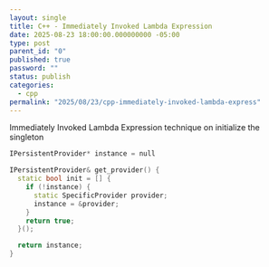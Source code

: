 ```yaml
---
layout: single
title: C++ - Immediately Invoked Lambda Expression
date: 2025-08-23 18:00:00.000000000 -05:00
type: post
parent_id: "0"
published: true
password: ""
status: publish
categories:
  - cpp
permalink: "2025/08/23/cpp-immediately-invoked-lambda-express"
---
```


Immediately Invoked Lambda Expression technique on initialize the singleton

```cpp
IPersistentProvider* instance = null

IPersistentProvider& get_provider() {
  static bool init = [] {
    if (!instance) {
      static SpecificProvider provider;
      instance = &provider;
    }
    return true;
  }();

  return instance;
}
```
